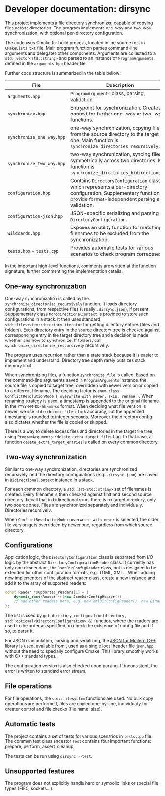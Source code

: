 # Developer documentation: dirsync

This project implements a file directory synchronizer, capable of copying
files across directories. The program implements one-way and two-way
synchronization, with optional per-directory configuration.

The code uses Cmake for build process, located in the source root in `CMakeLists.txt` file.
Main program function parses command-line arguments and delegates other components.
Arguments are collected to a `std::vector<std::string>` and parsed to an instance
of `ProgramArguments`, defined in the `arguments.hpp` header file.

Further code structure is summarized in the table bellow:

| File                      | Description                                                                                                                                                         |
|---------------------------|---------------------------------------------------------------------------------------------------------------------------------------------------------------------|
| `arguments.hpp`           | `ProgramArguments` class, parsing, validation.                                                                                                                      |
| `synchronize.hpp`         | Entrypoint for synchronization. Creates a context for further one-way or two-way functions.                                                                         |
| `synchronize_one_way.hpp` | one-way synchronization, copying files from the source directory to the target one. Main function is `synchronize_directories_recursively`.                         |
| `synchronize_two_way.hpp` | two-way synchronization, syncing files symmetrically across two directories. Main function is `synchronize_directories_bidirectionally`.                            |
| `configuration.hpp`       | Contains `DirectoryConfiguration` class, which represents a per-directory configuration. Supplementary functions provide format-independent parsing and validation. |
| `configuration-json.hpp`  | JSON-specific serializing and parsing of `DirectoryConfiguration`.                                                                                                  |
| `wildcards.hpp`           | Exposes an utility function for matching filenames to be excluded from the synchronization.                                                                         |
| `tests.hpp` + `tests.cpp` | Provides automatic tests for various scenarios to check program correctness.                                                                                        |

In the important high-level functions, comments are written at the function signature,
further commenting the implementation details.

## One-way synchronization

One-way synchronization is called by the `synchronize_directories_recursively` function.
It loads directory configurations, from respective files (usually `.dirsync.json`), if present.
Supplementary class `MonodirectionalContext` is provided to store such configurations in a stack.
It then uses standard `std::filesystem::directory_iterator` for getting directory entries (files and folders).
Each directory entry in the source directory tree is checked against corresponding entry
in the target directory tree and a decision is made whether and how to synchronize. If folders,
call `synchronize_directories_rescursively` recursively.

The program uses recursion rather than a state stack because it is easier to implement and understand.
Directory tree depth rarely outsizes stack memory limit.

When synchronizing files, a function `synchronize_file` is called.
Based on the command-line arguments saved in `ProgramArguments` instance,
the source file is copied to target tree, overridden with newer version or copied
to a different filename. The deciding factor is
`enum class ConflictResolutionMode { overwrite_with_newer, skip, rename }`.
When renaming strategy is used, a timestamp is appended to the original filename
in the `YYYY-MM-DD-hh-mm-ss` format. When deciding what file version is newer,
we use `std::chrono::file_clock` accuracy, but the appended timestamp is rounded
to integer seconds.
Moreover, the directory config also dictates whether the file is copied or skipped.

There is a way to delete excess files and directories in the target file tree,
using `ProgramArguments::delete_extra_target_files` flag. In that case,
a function `delete_extra_target_entries` is called on every common directory.

## Two-way synchronization

Similar to one-way synchronization, directories are synchronized recursively,
and the directory configurations (e.g. `.dirsync.json`) are saved in `BidirectionalContext`
instance in a stack.

For each common directory, a `std::set<std::string>` set of filenames is created.
Every filename is then checked against first and second source directory.
Recall that in bidirectional sync, there is no target directory, only two source ones.
Files are synchronized separately and individually. Directories recursively.

When `ConflictResolutionMode::overwrite_with_newer` is selected, the older file version
gets overridden by newer one, regardless from which source directory.

## Configurations

Application logic, the `DirectoryConfiguration` class is separated from I/O logic
by the abstract `DirectoryConfigurationReader` class.
It currently has only one descendant, the `JsonDirConfigReader` class,
but is designed to be extended for other configuration formats, e.g. TOML, XML...
When adding new implementors of the abstract reader class, create a new instance
and add it to the array of supported readers:
```cpp
const Reader *supported_readers[1] = {
	dynamic_cast<Reader *>(new JsonDirConfigReader())
	// add other readers here, e.g. new XmlDirConfigReader(), new BinaryDirConfigReader()...
};
```

The list is used by `get_directory_configuration(directory, std::optional<DirectoryConfiguration> &)`
function, where the readers are used in the order as specified, to check the existence
of config file and if so, to parse it.

For JSON manipulation, parsing and serializing, the
[JSON for Modern C++](https://github.com/nlohmann/json) library
is used, available from , used as a single local header file `json.hpp`,
without the need to specially configure Cmake.
This library smoothly works with C++ standard types. 

The configuration version is also checked upon parsing. If inconsistent,
the error is written to standard error stream.

## File operations

For file operations, the `std::filesystem` functions are used. No bulk copy operations
are performed, files are copied one-by-one, individually for greater control
and file checks (file name, size).

## Automatic tests

The project contains a set of tests for various scenarios in `tests.cpp` file.
The common test class ancestor `Test` contains four important functions:
prepare, perform, assert, cleanup.

The tests can be run using `dirsync --test`.

## Unsupported features

The program does not explicitly handle hard or symbolic links or special file types
(FIFO, sockets...).

